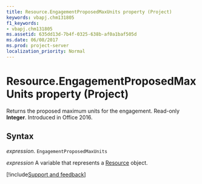 ```yaml
---
title: Resource.EngagementProposedMaxUnits property (Project)
keywords: vbapj.chm131805
f1_keywords:
- vbapj.chm131805
ms.assetid: 635dd13d-7b4f-0325-638b-af0a1baf505d
ms.date: 06/08/2017
ms.prod: project-server
localization_priority: Normal
---
```



# Resource.EngagementProposedMaxUnits property (Project)

Returns the proposed maximum units for the engagement. Read-only  **Integer**. Introduced in Office 2016.


## Syntax

_expression_. `EngagementProposedMaxUnits`

_expression_ A variable that represents a [Resource](./Project.Resource.md) object.

[!include[Support and feedback](~/includes/feedback-boilerplate.md)]